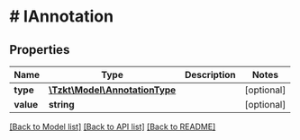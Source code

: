 # # IAnnotation

## Properties

Name | Type | Description | Notes
------------ | ------------- | ------------- | -------------
**type** | [**\Tzkt\Model\AnnotationType**](AnnotationType.md) |  | [optional]
**value** | **string** |  | [optional]

[[Back to Model list]](../../README.md#models) [[Back to API list]](../../README.md#endpoints) [[Back to README]](../../README.md)
